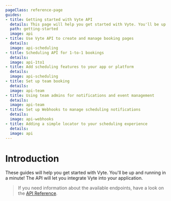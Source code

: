 ```yaml
---
pageClass: reference-page
guides:
- title: Getting started with Vyte API
  details: This page will help you get started with Vyte. You'll be up and running in a minute!
  path: getting-started
  image: api
- title: Use Vyte API to create and manage booking pages
  details:
  image: api-scheduling
- title: Scheduling API for 1-to-1 bookings
  details:
  image: api-1to1
- title: Add scheduling features to your app or platform
  details:
  image: api-scheduling
- title: Set up team booking
  details:
  image: api-team
- title: Using team admins for notifications and event management
  details:
  image: api-team
- title: Set up Webhooks to manage scheduling notifications
  details:
  image: api-webhooks
- title: Adding a simple locator to your scheduling experience
  details:
  image: api
---
```


# Introduction

These guides will help you get started with Vyte. You'll be up and running in a minute! The API will let you integrate Vyte into your application.

> If you need information about the available endpoints, have a look on the [API Reference](/reference).

<Guides/>
